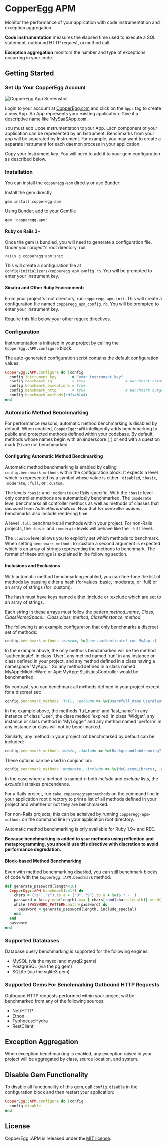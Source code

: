 # CopperEgg APM

Monitor the performance of your application with code instrumentation and exception aggregation.

**Code instrumentation** measures the elapsed time used to execute a SQL statement, outbound HTTP request, or method call.

**Exception aggregation** monitors the number and type of exceptions occurring in your code.

## Getting Started

### Set Up Your CopperEgg Account

![CopperEgg App Screenshot](https://github.com/47primes/copperegg-apm/blob/master/screenshot01.png)

Login to your account at [CopperEgg.com](https://app.copperegg.com/login) and click on the `Apps` tag to create a new App. An App represents your existing application. Give it a descriptive name like 'MySaaSApp.com'.

You must add Code Instrumentation to your App. Each component of your application can be represented by an Instrument. Benchmarks from your app will be separated by Instrument. For example, you may want to create a separate Instrument for each daemon process in your application.

Copy your Instrument key. You will need to add it to your gem configuration as described below.

### Installation

You can install the `copperegg-apm` directly or use Bunder:

Install the gem directly

    gem install copperegg-apm

Using Bunder, add to your Gemfile

    gem 'copperegg-apm' 

#### Ruby on Rails 3+

Once the gem is bundled, you will need to generate a configuration file. Under your project's root directory, run:

    rails g copperegg:apm:init

This will create a configuration file at `config/initializers/copperegg_apm_config.rb`. You will be prompted to enter your Instrument key.

#### Sinatra and Other Ruby Environments

From your project's root directory, run `copperegg-apm-init`. This will create a configuration file named `copperegg_apm_config.rb`. You will be prompted to enter your Instrument key.

Require this file below your other require directives.

### Configuration

Instrumentation is initiated in your project by calling the `CopperEgg::APM.configure` block.

The auto-generated configuration script contains the default configuration values.

```ruby
CopperEgg::APM.configure do |config|
  config.instrument_key       = "your_instrument_key"
  config.benchmark_sql        = true                  # Benchmark database queries
  config.benchmark_exceptions = true
  config.benchmark_http       = true                  # Benchmark outgoing HTTP requests
  config.benchmark_methods(:disabled)
end
```

### Automatic Method Benchmarking

For performance reasons, automatic method benchmarking is disabled by default. When enabled, `CopperEgg::APM` intelligently adds benchmarking to public and protected methods defined within your codebase. By default, methods whose names begin with an underscore (_) or end with a question mark (?) are not benchmarked.

#### Configuring Automatic Method Benchmarking

Automatic method benchmarking is enabled by calling `config.benchmark_methods` within the configuration block. It expects a level which is represented by a symbol whose value is either `:disabled`, `:basic`, `:moderate`, `:full`, or `:custom`.

The levels `:basic` and `:moderate` are Rails-specific. With the `:basic` level only controller methods are automatically benchmarked. The `:moderate` level benchmarks all controller methods as well as methods of classes that descend from *ActiveRecord::Base*. Note that for controller actions, benchmarks also include rendering time.

A level `:full` benchmarks all methods within your project. For non-Rails projects, the `:basic` and `:moderate` levels will behave like the `:full` level.

The `:custom` level allows you to explicitly set which methods to benchmark. When setting `benchmark_methods` to :custom a second argument is expected which is an array of strings representing the methods to benchmark. The format of these strings is explained in the following section.

#### Inclusions and Exclusions

With automatic method benchmarking enabled, you can fine-tune the list of methods by passing either a hash (for values :basic, :moderate, or :full) or an array of strings (for :custom).

The hash must have keys named either :include or :exclude which are set to an array of strings.

Each string in these arrays must follow the pattern *method_name*, *Class*, *ClassNameSpace::*, *Class.class_method*, *Class#instance_method*.

The following is an example configuration that only benchmarks a discreet set of methods:

```ruby
config.benchmark_methods :custom, %w(User.authenticate! run MyApp::)
```

In the example above, the only methods benchmarked will be the method 'authenticate!' in class 'User', any method named 'run' in any instance or class defined in your project, and any method defined in a class having a namespace 'MyApp::'. So any method defined in a class named MyApp::MiddleWare or Api::MyApp::StatisticsController would be benchmarked.

By contrast, you can benchmark all methods defined in your project except for a discreet set:

```ruby
config.benchmark_methods :full, :exclude => %w(User#full_name User#last_name Widget.expired MyLogger perform)
```

In the example above, the methods 'full_name' and 'last_name' in any instance of class 'User', the class method 'expired' in class 'Widget', any instance or class method in 'MyLogger' and any method named 'perform' in any instance or class will not be benchmarked.

Similarly, any method in your project not benchmarked by default can be included:

```ruby
config.benchmark_methods :basic, :include => %w(BackgroundJob#running? User#_callback_after_1135 User#_callback_after_1136)
```

These options can be used in conjunction:

```ruby
config.benchmark_methods :moderate, :include => %w(MyCustomLibrary), :exclude => %w(ReportsController User#generate_password)
```

In the case where a method is named in both *include* and *exclude* lists, the *exclude* list takes precendence.

For a Rails project, run `rake copperegg:apm:methods` on the command line in your application root directory to print a list of all methods defined in your project and whether or not they are benchmarked.

For non-Rails projects, this can be acheived by running `copperegg-apm-methods` on the command line in your application root directory.

Automatic method benchmarking is only available for Ruby 1.9+ and REE.

**Because benchmarking is added to your methods using reflection and metaprogramming, you should use this directive with discretion to avoid performance degredation.**

#### Block-based Method Benchmarking

Even with method benchmarking disabled, you can still benchmark blocks of code with the `CopperEgg::APM.benchmark` method.

```ruby
def generate_password(length=16)
  CopperEgg::APM.benchmark(self) do
    chars = ("a".."z").to_a + ("0".."9").to_a + %w($ * - _)          
    password = Array.new(length).map { chars[rand(chars.length)].send([:upcase,:downcase][rand(2)]) }.join
    while !PASSWORD_PATTERN.match(password) do
      password = generate_password(length, include_special)
    end
  end
  password
end
```

### Supported Databases

Database query benchmarking is supported for the following engines:

+ MySQL (via the mysql and mysql2 gems)
+ PostgreSQL (via the pg gem)
+ SQLite (via the sqlite3 gem)

### Supported Gems For Benchmarking Outbound HTTP Requests

Outbound HTTP requests performed within your project will be benchmarked from any of the following sources:

+ Net/HTTP
+ Ethon
+ Typhoeus::Hydra
+ RestClient

## Exception Aggregation

When exception benchmarking is enabled, any exception raised in your project will be aggregated by class, source location, and system.

## Disable Gem Functionality

To disable all functionality of this gem, call `config.disable` in the configuration block and then restart your application:

```ruby
CopperEgg::APM.configure do |config|
  config.disable
end
```

## License

CopperEgg::APM is released under the [MIT license](http://www.opensource.org/licenses/MIT).
